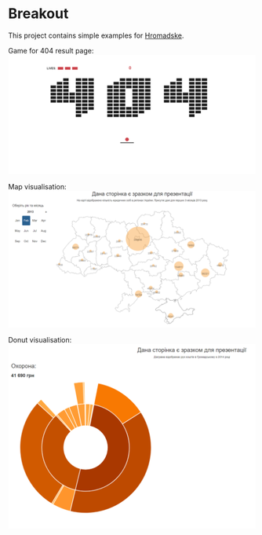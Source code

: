 # Breakout

This project contains simple examples for [Hromadske](https://hromadske.ua/).

Game for 404 result page:
![404 game](/imgs/404.png)

Map visualisation:
![Map](/imgs/map.png)

Donut visualisation:
![Donut](/imgs/circles.png)
